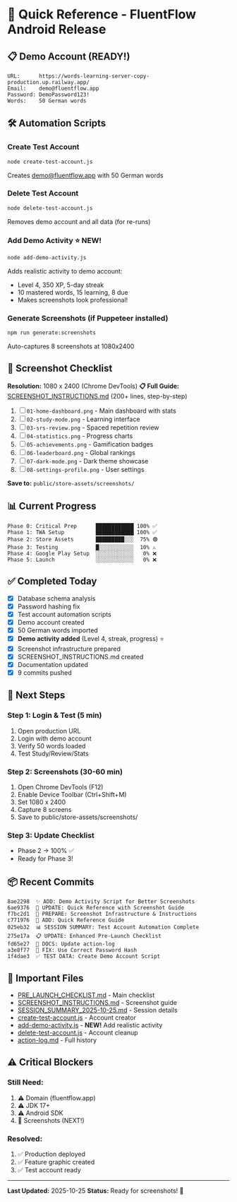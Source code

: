 # 🚀 Quick Reference - FluentFlow Android Release

## 📋 Demo Account (READY!)

```
URL:      https://words-learning-server-copy-production.up.railway.app/
Email:    demo@fluentflow.app
Password: DemoPassword123!
Words:    50 German words
```

## 🛠️ Automation Scripts

### Create Test Account
```bash
node create-test-account.js
```
Creates demo@fluentflow.app with 50 German words

### Delete Test Account
```bash
node delete-test-account.js
```
Removes demo account and all data (for re-runs)

### Add Demo Activity ⭐ NEW!
```bash
node add-demo-activity.js
```
Adds realistic activity to demo account:
- Level 4, 350 XP, 5-day streak
- 10 mastered words, 15 learning, 8 due
- Makes screenshots look professional!

### Generate Screenshots (if Puppeteer installed)
```bash
npm run generate:screenshots
```
Auto-captures 8 screenshots at 1080x2400

## 📸 Screenshot Checklist

**Resolution:** 1080 x 2400 (Chrome DevTools)
**📋 Full Guide:** [SCREENSHOT_INSTRUCTIONS.md](SCREENSHOT_INSTRUCTIONS.md) (200+ lines, step-by-step)

1. ☐ `01-home-dashboard.png` - Main dashboard with stats
2. ☐ `02-study-mode.png` - Learning interface
3. ☐ `03-srs-review.png` - Spaced repetition review
4. ☐ `04-statistics.png` - Progress charts
5. ☐ `05-achievements.png` - Gamification badges
6. ☐ `06-leaderboard.png` - Global rankings
7. ☐ `07-dark-mode.png` - Dark theme showcase
8. ☐ `08-settings-profile.png` - User settings

**Save to:** `public/store-assets/screenshots/`

## 📊 Current Progress

```
Phase 0: Critical Prep      ████████████ 100% ✅
Phase 1: TWA Setup          ████████████ 100% ✅
Phase 2: Store Assets       █████████░░░  75% 🟢
Phase 3: Testing            █░░░░░░░░░░░  10% ⚠️
Phase 4: Google Play Setup  ░░░░░░░░░░░░   0% ❌
Phase 5: Launch             ░░░░░░░░░░░░   0% ❌
```

## ✅ Completed Today

- [x] Database schema analysis
- [x] Password hashing fix
- [x] Test account automation scripts
- [x] Demo account created
- [x] 50 German words imported
- [x] **Demo activity added** (Level 4, streak, progress) ⭐
- [x] Screenshot infrastructure prepared
- [x] SCREENSHOT_INSTRUCTIONS.md created
- [x] Documentation updated
- [x] 9 commits pushed

## 🎯 Next Steps

### Step 1: Login & Test (5 min)
1. Open production URL
2. Login with demo account
3. Verify 50 words loaded
4. Test Study/Review/Stats

### Step 2: Screenshots (30-60 min)
1. Open Chrome DevTools (F12)
2. Enable Device Toolbar (Ctrl+Shift+M)
3. Set 1080 x 2400
4. Capture 8 screens
5. Save to public/store-assets/screenshots/

### Step 3: Update Checklist
- Phase 2 → 100% ✅
- Ready for Phase 3!

## 📦 Recent Commits

```
8ae2298  ✨ ADD: Demo Activity Script for Better Screenshots
6ae9376  📝 UPDATE: Quick Reference with Screenshot Guide
f7bc2d1  📸 PREPARE: Screenshot Infrastructure & Instructions
c771976  📝 ADD: Quick Reference Guide
025eb32  📊 SESSION SUMMARY: Test Account Automation Complete
275e17a  📋 UPDATE: Enhanced Pre-Launch Checklist
fd65e27  📝 DOCS: Update action-log
a3e8f77  🔧 FIX: Use Correct Password Hash
1f4dae3  ✅ TEST DATA: Create Demo Account Script
```

## 🔗 Important Files

- [PRE_LAUNCH_CHECKLIST.md](PRE_LAUNCH_CHECKLIST.md) - Main checklist
- [SCREENSHOT_INSTRUCTIONS.md](SCREENSHOT_INSTRUCTIONS.md) - Screenshot guide
- [SESSION_SUMMARY_2025-10-25.md](SESSION_SUMMARY_2025-10-25.md) - Session details
- [create-test-account.js](create-test-account.js) - Account creator
- [add-demo-activity.js](add-demo-activity.js) - **NEW!** Add realistic activity
- [delete-test-account.js](delete-test-account.js) - Account cleanup
- [action-log.md](action-log.md) - Full history

## ⚠️ Critical Blockers

### Still Need:
1. ⚠️ Domain (fluentflow.app)
2. ⚠️ JDK 17+
3. ⚠️ Android SDK
4. 🎯 Screenshots (NEXT!)

### Resolved:
1. ✅ Production deployed
2. ✅ Feature graphic created
3. ✅ Test account ready

---

**Last Updated:** 2025-10-25
**Status:** Ready for screenshots! 📸
